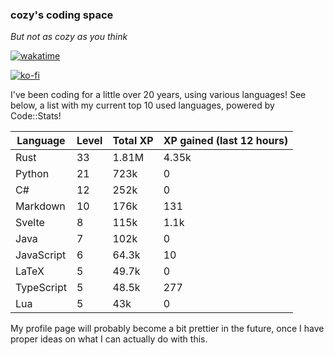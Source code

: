 ### cozy's coding space
*But not as cozy as you think*

[![wakatime](https://wakatime.com/badge/user/c0ba07bb-3421-41be-bd1a-d611e670f250.svg)](https://wakatime.com/@c0ba07bb-3421-41be-bd1a-d611e670f250)

[![ko-fi](https://ko-fi.com/img/githubbutton_sm.svg)](https://ko-fi.com/J3J75ITL4)

I've been coding for a little over 20 years, using various languages! See below, a list with my current top 10 used languages, powered by Code::Stats!
    
| Language | Level | Total XP | XP gained (last 12 hours) |
| --- | --- | --- | --- |
| Rust | 33 | 1.81M | 4.35k |
| Python | 21 | 723k | 0 |
| C# | 12 | 252k | 0 |
| Markdown | 10 | 176k | 131 |
| Svelte | 8 | 115k | 1.1k |
| Java | 7 | 102k | 0 |
| JavaScript | 6 | 64.3k | 10 |
| LaTeX | 5 | 49.7k | 0 |
| TypeScript | 5 | 48.5k | 277 |
| Lua | 5 | 43k | 0 |
    
My profile page will probably become a bit prettier in the future, once I have proper ideas on what I can actually do with this.